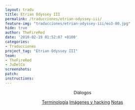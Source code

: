 ```yaml
---
layout: tradu
title: Etrian Odyssey III
permalink: /traducciones/etrian-odyssey-iii/
feature-img: "traducciones/etrian-odyssey-iii/eo3-00.jpg"
hide: true
author: TheFireRed
date: '2010-02-19 01:52:07 +0100'
categories:
- Traducciones
project_tag: "Etrian Odyssey III"
team:
- TheFireRed
- JuDelCo
screenshots:
patch:
instructions:
---
```

<p align="center"> <a class="but "/traducciones/etrian-odyssey-iii/dialogos/">Diálogos</a><p align="center"> <a class="button" href="/traducciones/etrian-odyssey-iii/terminologia/">Terminología</a> <a class="button" href="/traducciones/etrian-odyssey-iii/hacking/">Imágenes y hacking</a> <a class="button" href="/traducciones/etrian-odyssey-iii/notas/">Notas</a></p>